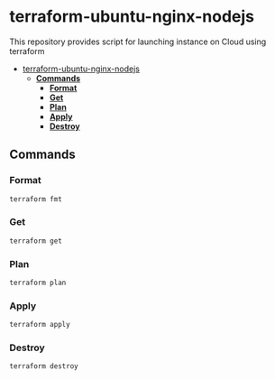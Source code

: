 # terraform-ubuntu-nginx-nodejs
This repository provides script for launching instance on Cloud using terraform

<!-- TOC -->

- [terraform-ubuntu-nginx-nodejs](#terraform-ubuntu-nginx-nodejs)
    - [**Commands**](#commands)
        - [**Format**](#format)
        - [**Get**](#get)
        - [**Plan**](#plan)
        - [**Apply**](#apply)
        - [**Destroy**](#destroy)

<!-- /TOC -->

## **Commands**

### **Format**

```sh
terraform fmt
```

### **Get**

```sh
terraform get
```

### **Plan**

```sh
terraform plan 
```

### **Apply**

```sh
terraform apply 
```

### **Destroy**

```sh
terraform destroy 
```
